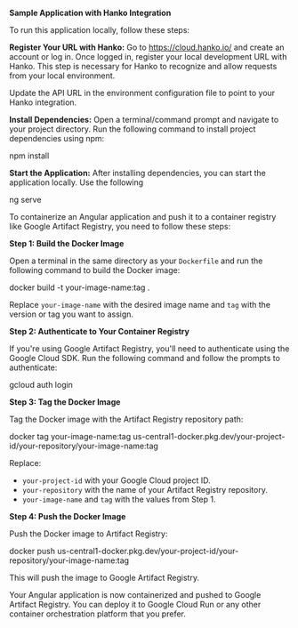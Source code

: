 **Sample Application with Hanko Integration**

To run this application locally, follow these steps:

**Register Your URL with Hanko:**
Go to https://cloud.hanko.io/ and create an account or log in.
Once logged in, register your local development URL with Hanko. This step is necessary for Hanko to recognize and allow requests from your local environment. 

Update the API URL in the environment configuration file to point to your Hanko integration. 

**Install Dependencies:**
Open a terminal/command prompt and navigate to your project directory.
Run the following command to install project dependencies using npm:

npm install

**Start the Application:**
After installing dependencies, you can start the application locally. Use the following 

ng serve


To containerize an Angular application and push it to a container registry like Google Artifact Registry, you need to follow these steps:


**Step 1: Build the Docker Image**

Open a terminal in the same directory as your `Dockerfile` and run the following command to build the Docker image:

docker build -t your-image-name:tag .

Replace `your-image-name` with the desired image name and `tag` with the version or tag you want to assign.

**Step 2: Authenticate to Your Container Registry**

If you're using Google Artifact Registry, you'll need to authenticate using the Google Cloud SDK. Run the following command and follow the prompts to authenticate:

gcloud auth login

**Step 3: Tag the Docker Image**

Tag the Docker image with the Artifact Registry repository path:

docker tag your-image-name:tag us-central1-docker.pkg.dev/your-project-id/your-repository/your-image-name:tag

Replace:
- `your-project-id` with your Google Cloud project ID.
- `your-repository` with the name of your Artifact Registry repository.
- `your-image-name` and `tag` with the values from Step 1.

**Step 4: Push the Docker Image**

Push the Docker image to Artifact Registry:

docker push us-central1-docker.pkg.dev/your-project-id/your-repository/your-image-name:tag

This will push the image to Google Artifact Registry.

Your Angular application is now containerized and pushed to Google Artifact Registry. You can deploy it to Google Cloud Run or any other container orchestration platform that you prefer.